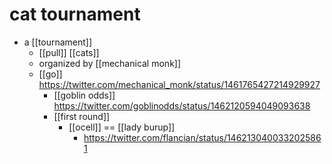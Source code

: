# cat tournament

- a [[tournament]]
  - [[pull]] [[cats]]
  - organized by [[mechanical monk]]
  - [[go]] https://twitter.com/mechanical_monk/status/1461765427214929927
    - [[goblin odds]] https://twitter.com/goblinodds/status/1462120594049093638
    - [[first round]]
      - [[ocell]] == [[lady burup]]
        - https://twitter.com/flancian/status/1462130400332025861


